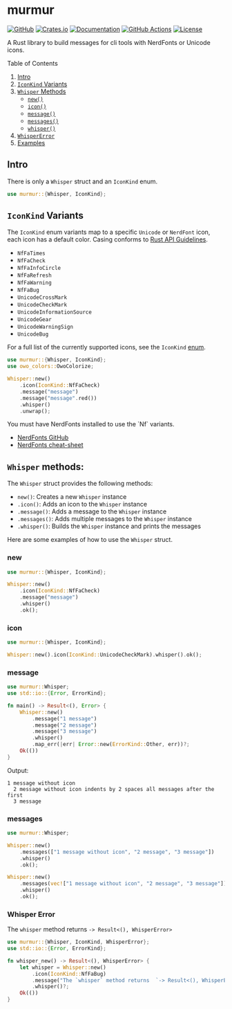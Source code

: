  # murmur

 [![GitHub](https://img.shields.io/badge/github-murmur-blue.svg)](https://github.com/andretcarpizo/murmur)
 [![Crates.io](https://img.shields.io/crates/v/murmur.svg)](https://crates.io/crates/murmur)
 [![Documentation](https://docs.rs/murmur/badge.svg)](https://docs.rs/murmur)
 [![GitHub Actions](https://github.com/andretcarpizo/murmur/actions/workflows/rust.yml/badge.svg)](https://github.com/andretcarpizo/murmur/actions)
 [![License](https://img.shields.io/crates/l/murmur.svg)](https://github.com/andretcarpizo/murmur/blob/main/LICENSE.md)

A Rust library to build messages for cli tools with NerdFonts or Unicode icons.

 Table of Contents
 1. [Intro](#Intro)
 2. [`IconKind` Variants](#iconkind-variants)
 3. [`Whisper` Methods](#whisper-methods)
    - [`new()`](#new)
    - [`icon()`](#icon)
    - [`message()`](#message)
    - [`messages()`](#messages)
    - [`whisper()`](#whisper)
 4. [`WhisperError`](#whisper-error)
 5. [Examples](https://github.com/andretcarpizo/murmur/tree/main/examples)

 ## Intro

 There is only a `Whisper` struct and an `IconKind` enum.

 ```rust
 use murmur::{Whisper, IconKind};
 ```

 ## `IconKind` Variants

 The `IconKind` enum variants map to a specific `Unicode` or `NerdFont` icon, each icon has a default color.
 Casing conforms to [Rust API Guidelines](https://rust-lang.github.io/api-guidelines/naming.html).

 - `NfFaTimes`
 - `NfFaCheck`
 - `NfFaInfoCircle`
 - `NfFaRefresh`
 - `NfFaWarning`
 - `NfFaBug`
 - `UnicodeCrossMark`
 - `UnicodeCheckMark`
 - `UnicodeInformationSource`
 - `UnicodeGear`
 - `UnicodeWarningSign`
 - `UnicodeBug`


  For a full list of the currently supported icons, see the `IconKind` [enum](https://docs.rs/murmur/latest/murmur/enum.IconKind.html).
 ```rust
 use murmur::{Whisper, IconKind};
 use owo_colors::OwoColorize;

 Whisper::new()
     .icon(IconKind::NfFaCheck)
     .message("message")
     .message("message".red())
     .whisper()
     .unwrap();


 ```

 <div class="warning">You must have NerdFonts installed to use the `Nf` variants.</div>

 - [NerdFonts GitHub](https://github.com/ryanoasis/nerd-fonts?tab=readme-ov-files)
 - [NerdFonts cheat-sheet](https://www.nerdfonts.com/cheat-sheet)

 ## `Whisper` methods:

 The `Whisper` struct provides the following methods:

 - `new()`: Creates a new `Whisper` instance
 - `.icon()`: Adds an icon to the `Whisper` instance
 - `.message()`: Adds a message to the `Whisper` instance
 - `.messages()`: Adds multiple messages to the `Whisper` instance
 - `.whisper()`: Builds the `Whisper` instance and prints the messages

 Here are some examples of how to use the `Whisper` struct.

 ### new

 ```rust
 use murmur::{Whisper, IconKind};

 Whisper::new()
     .icon(IconKind::NfFaCheck)
     .message("message")
     .whisper()
     .ok();
 ```

 ### icon
 ```rust
 use murmur::{Whisper, IconKind};

 Whisper::new().icon(IconKind::UnicodeCheckMark).whisper().ok();
 ```

 ### message

 ```rust
 use murmur::Whisper;
 use std::io::{Error, ErrorKind};

 fn main() -> Result<(), Error> {
     Whisper::new()
         .message("1 message")
         .message("2 message")
         .message("3 message")
         .whisper()
         .map_err(|err| Error::new(ErrorKind::Other, err))?;
     Ok(())
 }
 ```
 Output:

 ```text
 1 message without icon
   2 message without icon indents by 2 spaces all messages after the first
   3 message
 ```

 ### messages

 ```rust
 use murmur::Whisper;

 Whisper::new()
     .messages(["1 message without icon", "2 message", "3 message"])
     .whisper()
     .ok();

 Whisper::new()
     .messages(vec!["1 message without icon", "2 message", "3 message"])
     .whisper()
     .ok();
 ```
 ### Whisper Error

 The `whisper` method returns  `-> Result<(), WhisperError>`

 ```rust
 use murmur::{Whisper, IconKind, WhisperError};
 use std::io::{Error, ErrorKind};

 fn whisper_new() -> Result<(), WhisperError> {
     let whisper = Whisper::new()
         .icon(IconKind::NfFaBug)
         .message("The `whisper` method returns  `-> Result<(), WhisperError>`")
         .whisper()?;
     Ok(())
 }
```
